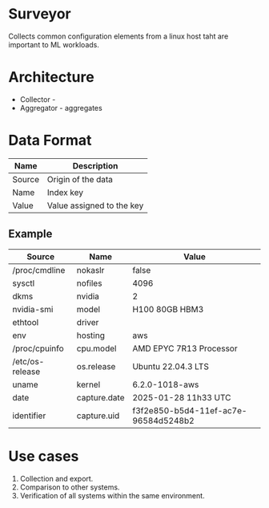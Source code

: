 # Surveyor

Collects common configuration elements from a linux host taht are important to ML workloads.

# Architecture

* Collector - 
* Aggregator - aggregates

# Data Format

| Name   | Description               |
|--------|---------------------------|
| Source | Origin of the data        |
| Name   | Index key                 |
| Value  | Value assigned to the key |

## Example

| Source          | Name         | Value                                |
|-----------------|--------------|--------------------------------------|
| /proc/cmdline   | nokaslr      | false                                |
| sysctl          | nofiles      | 4096                                 |
| dkms            | nvidia       | 2                                    |
| nvidia-smi      | model        | H100 80GB HBM3                       |
| ethtool         | driver       |                                      |
| env             | hosting      | aws                                  |
| /proc/cpuinfo   | cpu.model    | AMD EPYC 7R13 Processor              |
| /etc/os-release | os.release   | Ubuntu 22.04.3 LTS                   |
| uname           | kernel       | 6.2.0-1018-aws                       |
| date            | capture.date | 2025-01-28 11h33 UTC                 |
| identifier      | capture.uid  | f3f2e850-b5d4-11ef-ac7e-96584d5248b2 |

# Use cases

1. Collection and export.
2. Comparison to other systems.
3. Verification of all systems within the same environment.